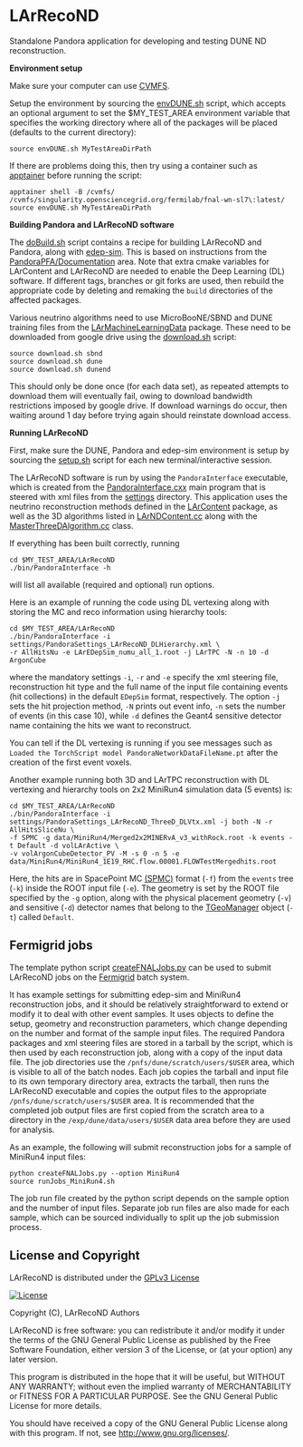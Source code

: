 # LArRecoND
<!-- [![Build Status](https://travis-ci.org/PandoraPFA/LArRecoND.svg?branch=master)](https://travis-ci.org/PandoraPFA/LArRecoND) -->
<!-- [![Coverity Scan Build Status](https://scan.coverity.com/projects/13060/badge.svg)](https://scan.coverity.com/projects/pandorapfa-larrecond) -->

Standalone Pandora application for developing and testing DUNE ND reconstruction.

**Environment setup**

Make sure your computer can use [CVMFS](https://cvmfs.readthedocs.io/en/stable/cpt-quickstart.html).

Setup the environment by sourcing the [envDUNE.sh](envDUNE.sh) script, which accepts an optional argument
to set the $MY_TEST_AREA environment variable that specifies the working directory where all of the
packages will be placed (defaults to the current directory):

```Shell
source envDUNE.sh MyTestAreaDirPath
```

If there are problems doing this, then try using a container such as
[apptainer](https://apptainer.org/docs/admin/main/installation.html) before running the script:

```Shell
apptainer shell -B /cvmfs/ /cvmfs/singularity.opensciencegrid.org/fermilab/fnal-wn-sl7\:latest/
source envDUNE.sh MyTestAreaDirPath
```

**Building Pandora and LArRecoND software**

The [doBuild.sh](doBuild.sh) script contains a recipe for building LArRecoND and Pandora,
along with [edep-sim](https://github.com/ClarkMcGrew/edep-sim). This is based on instructions from the
[PandoraPFA/Documentation](https://github.com/PandoraPFA/Documentation#2-using-cmake-for-each-individual-package)
area. Note that extra cmake variables for LArContent and LArRecoND are needed to enable the Deep Learning (DL)
software. If different tags, branches or git forks are used, then rebuild the appropriate code by deleting and
remaking the `build` directories of the affected packages.

Various neutrino algorithms need to use MicroBooNE/SBND and DUNE training files from the
[LArMachineLearningData](https://github.com/PandoraPFA/LArMachineLearningData) package.
These need to be downloaded from google drive using the
[download.sh](https://github.com/PandoraPFA/LArMachineLearningData/blob/master/download.sh) script:

```Shell
source download.sh sbnd
source download.sh dune
source download.sh dunend
```

This should only be done once (for each data set), as repeated attempts to download them will eventually fail,
owing to download bandwidth restrictions imposed by google drive. If download warnings do occur, then waiting
around 1 day before trying again should reinstate download access.

**Running LArRecoND**

First, make sure the DUNE, Pandora and edep-sim environment is setup by sourcing the [setup.sh](setup.sh)
script for each new terminal/interactive session.

The LArRecoND software is run by using the `PandoraInterface` executable, which is created from the
[PandoraInterface.cxx](test/PandoraInterface.cxx) main program that is steered with xml files from the
[settings](settings) directory. This application uses the neutrino reconstruction methods defined in the
[LArContent](https://github.com/PandoraPFA/LArContent) package, as well as the 3D algorithms listed in
[LArNDContent.cc](src/LArNDContent.cc) along with the [MasterThreeDAlgorithm.cc](src/MasterThreeDAlgorithm.cc) class.

If everything has been built correctly, running

```Shell
cd $MY_TEST_AREA/LArRecoND
./bin/PandoraInterface -h
``` 
will list all available (required and optional) run options.

Here is an example of running the code using DL vertexing along with storing the MC and reco information
using hierarchy tools:

```Shell
cd $MY_TEST_AREA/LArRecoND
./bin/PandoraInterface -i settings/PandoraSettings_LArRecoND_DLHierarchy.xml \
-r AllHitsNu -e LArEDepSim_numu_all_1.root -j LArTPC -N -n 10 -d ArgonCube
```

where the mandatory settings `-i`, `-r` and `-e` specify the xml steering file, reconstruction hit type
and the full name of the input file containing events (hit collections) in the default `EDepSim` format,
respectively. The option `-j` sets the hit projection method, `-N` prints out event info, `-n` sets the
number of events (in this case 10), while `-d` defines the Geant4 sensitive detector name containing
the hits we want to reconstruct.

You can tell if the DL vertexing is running if you see messages such as
`Loaded the TorchScript model PandoraNetworkDataFileName.pt` after the creation of the first event voxels.

Another example running both 3D and LArTPC reconstruction with DL vertexing and hierarchy tools on
2x2 MiniRun4 simulation data (5 events) is:

```Shell
cd $MY_TEST_AREA/LArRecoND
./bin/PandoraInterface -i settings/PandoraSettings_LArRecoND_ThreeD_DLVtx.xml -j both -N -r AllHitsSliceNu \
-f SPMC -g data/MiniRun4/Merged2x2MINERvA_v3_withRock.root -k events -t Default -d volLArActive \
-v volArgonCubeDetector_PV -M -s 0 -n 5 -e data/MiniRun4/MiniRun4_1E19_RHC.flow.00001.FLOWTestMergedhits.root
```

Here, the hits are in SpacePoint MC [(SPMC)](include/LArSPMC.h) format (`-f`) from the `events` tree (`-k`)
inside the ROOT input file (`-e`). The geometry is set by the ROOT file specified by the `-g` option, along
with the physical placement geometry (`-v`) and sensitive (`-d`) detector names that belong to the
[TGeoManager](https://root.cern.ch/doc/master/classTGeoManager.html) object (`-t`) called `Default`.

## Fermigrid jobs

The template python script [createFNALJobs.py](createFNALJobs.py) can be used to submit LArRecoND jobs
on the [Fermigrid](https://dune.github.io/computing-basics/07-grid-job-submission/index.html) batch system.

It has example settings for submitting edep-sim and MiniRun4 reconstruction jobs, and it should be
relatively straightforward to extend or modify it to deal with other event samples. It uses objects
to define the setup, geometry and reconstruction parameters, which change depending on the number and
format of the sample input files. The required Pandora packages and xml steering files are stored in a tarball
by the script, which is then used by each reconstruction job, along with a copy of the input data file.
The job directories use the `/pnfs/dune/scratch/users/$USER` area, which is visible to all of the batch nodes.
Each job copies the tarball and input file to its own temporary directory area, extracts the tarball, then runs
the LArRecoND executable and copies the output files to the appropriate `/pnfs/dune/scratch/users/$USER` area.
It is recommended that the completed job output files are first copied from the scratch area to a directory in
the `/exp/dune/data/users/$USER` data area before they are used for analysis.

As an example, the following will submit reconstruction jobs for a sample of MiniRun4 input files:

```Shell
python createFNALJobs.py --option MiniRun4
source runJobs_MiniRun4.sh
```

The job run file created by the python script depends on the sample option and the number of input files.
Separate job run files are also made for each sample, which can be sourced individually to split up the
job submission process.


## License and Copyright

LArRecoND is distributed under the [GPLv3 License](http://www.gnu.org/licenses/gpl-3.0.en.html)

[![License](https://www.gnu.org/graphics/gplv3-127x51.png)](https://www.gnu.org/licenses/gpl-3.0.en.html)

Copyright (C), LArRecoND Authors

LArRecoND is free software: you can redistribute it and/or modify
it under the terms of the GNU General Public License as published by
the Free Software Foundation, either version 3 of the License, or
(at your option) any later version.

This program is distributed in the hope that it will be useful,
but WITHOUT ANY WARRANTY; without even the implied warranty of
MERCHANTABILITY or FITNESS FOR A PARTICULAR PURPOSE.  See the
GNU General Public License for more details.

You should have received a copy of the GNU General Public License
along with this program.  If not, see <http://www.gnu.org/licenses/>.

